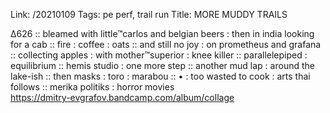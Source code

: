 Link: /20210109
Tags: pe perf, trail run
Title: MORE MUDDY TRAILS
  
∆626 :: bleamed with little™carlos and belgian beers : then in india looking for a cab :: fire : coffee : oats :: and still no joy : on prometheus and grafana :: collecting apples : with mother™superior : knee killer ::  parallelepiped : equilibrium :: hemis studio : one more step :: another mud lap : around the lake-ish :: then masks : toro : marabou :: • : too wasted to cook : arts thai follows :: merika politiks : horror movies  
<https://dmitry-evgrafov.bandcamp.com/album/collage>  
